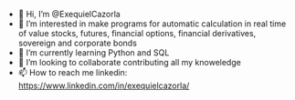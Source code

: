 - 👋 Hi, I’m @ExequielCazorla 
- 👀 I’m interested in make programs for automatic calculation in real time of value stocks, futures, financial options, financial derivatives, sovereign and corporate bonds
- 🌱 I’m currently learning Python and SQL
- 💞️ I’m looking to collaborate contributing all my knoweledge 
- 📫 How to reach me linkedin: https://www.linkedin.com/in/exequielcazorla/

<!---
ExequielCazorla/ExequielCazorla is a ✨ special ✨ repository because its `README.md` (this file) appears on your GitHub profile.
You can click the Preview link to take a look at your changes.
--->
